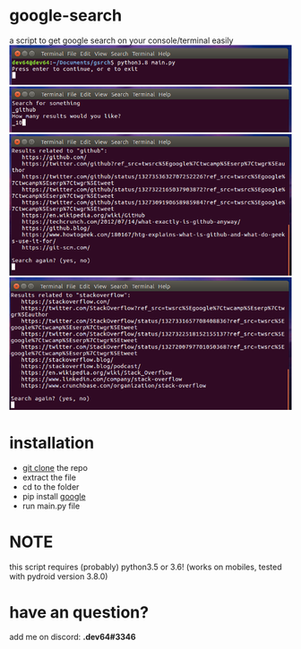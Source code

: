# google-search
a script to get google search on your console/terminal easily
![1](https://github.com/devlocalhost/google-search/blob/main/pic1.png)
![2](https://github.com/devlocalhost/google-search/blob/main/pic2.png)
![3](https://github.com/devlocalhost/google-search/blob/main/pic3.png)
![4](https://github.com/devlocalhost/google-search/blob/main/pic4.png)

# installation
* [git clone](https://github.com/devlocalhost/google-search/archive/main.zip) the repo
* extract the file
* cd to the folder
* pip install [google](https://github.com/MarioVilas/googlesearch)
* run main.py file

# NOTE
this script requires (probably) python3.5 or 3.6! (works on mobiles, tested with pydroid version 3.8.0)

# have an question?
add me on discord: **.dev64#3346**

